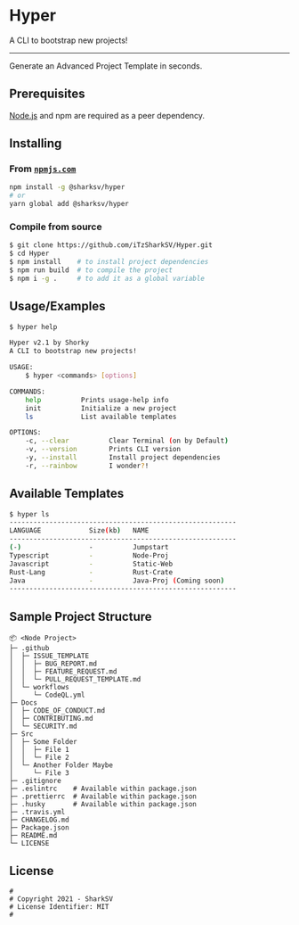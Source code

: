 # Hyper

A CLI to bootstrap new projects!

---

Generate an Advanced Project Template in seconds.

## Prerequisites

[Node.js](https://nodejs.org/en/) and npm are required as a peer dependency.

## Installing

### From [`npmjs.com`](https://npmjs.com/package/@sharksv/hyper)

```bash
npm install -g @sharksv/hyper
# or
yarn global add @sharksv/hyper
```

### Compile from source

```bash
$ git clone https://github.com/iTzSharkSV/Hyper.git
$ cd Hyper
$ npm install    # to install project dependencies
$ npm run build  # to compile the project
$ npm i -g .     # to add it as a global variable
```

## Usage/Examples

```bash
$ hyper help

Hyper v2.1 by Shorky
A CLI to bootstrap new projects!

USAGE:
    $ hyper <commands> [options]

COMMANDS:
    help          Prints usage-help info
    init          Initialize a new project
    ls            List available templates

OPTIONS:
    -c, --clear          Clear Terminal (on by Default)
    -v, --version        Prints CLI version
    -y, --install        Install project dependencies
    -r, --rainbow        I wonder?!
```

## Available Templates

```bash
$ hyper ls
---------------------------------------------------------
LANGUAGE            Size(kb)   NAME
---------------------------------------------------------
(-)                 -          Jumpstart
Typescript          -          Node-Proj
Javascript          -          Static-Web
Rust-Lang           -          Rust-Crate
Java                -          Java-Proj (Coming soon)
---------------------------------------------------------
```

## Sample Project Structure

```Txt
📦 <Node Project>
├─ .github
│  ├─ ISSUE_TEMPLATE
│  │  ├─ BUG_REPORT.md
│  │  ├─ FEATURE_REQUEST.md
│  │  └─ PULL_REQUEST_TEMPLATE.md
│  └─ workflows
│     └─ CodeQL.yml
├─ Docs
│  ├─ CODE_OF_CONDUCT.md
│  ├─ CONTRIBUTING.md
│  └─ SECURITY.md
├─ Src
│  ├─ Some Folder
│  │  ├─ File 1
│  │  └─ File 2
│  └─ Another Folder Maybe
│     └─ File 3
├─ .gitignore
├─ .eslintrc    # Available within package.json
├─ .prettierrc  # Available within package.json
├─ .husky       # Available within package.json
├─ .travis.yml
├─ CHANGELOG.md
├─ Package.json
├─ README.md
└─ LICENSE
```

## License

```text
#
# Copyright 2021 - SharkSV
# License Identifier: MIT
#
```
